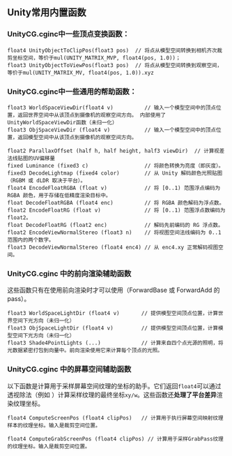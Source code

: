 
## Unity常用内置函数
### UnityCG.cginc中一些顶点变换函数：
```HLSL
float4 UnityObjectToClipPos(float3 pos)  // 将点从模型空间转换到相机齐次裁剪坐标空间，等价于mul(UNITY_MATRIX_MVP, float4(pos, 1.0))；
float3 UnityObjectToViewPos(float3 pos)  // 将点从模型空间转换到观察空间，等价于mul(UNITY_MATRIX_MV, float4(pos, 1.0)).xyz
```

### UnityCG.cginc中一些通用的帮助函数：
```HLSL
float3 WorldSpaceViewDir(float4 v)          // 输入一个模型空间中的顶点位置，返回世界空间中从该顶点到摄像机的观察空间方向。 内部使用了UnityWorldSpaceViewDir函数（未归一化）
float3 ObjSpaceViewDir (float4 v)           // 输入一个模型空间中的顶点位置，返回模型空间中从该顶点到摄像机的观察空间方向。

float2 ParallaxOffset (half h, half height, half3 viewDir)  // 计算视差法线贴图的UV偏移量
fixed Luminance (fixed3 c)                  // 将颜色转换为亮度（即灰度）。
fixed3 DecodeLightmap (fixed4 color)        // 从 Unity 解码颜色光照贴图（RGBM 或 dLDR 取决于平台）。
float4 EncodeFloatRGBA (float v)            // 将 [0..1) 范围浮点编码为 RGBA 颜色，用于存储在低精度渲染目标中。
float DecodeFloatRGBA (float4 enc)          // 将 RGBA 颜色解码为浮点数。
float2 EncodeFloatRG (float v)              // 将 [0..1) 范围浮点数编码为 float2。
float DecodeFloatRG (float2 enc)            // 解码先前编码的 RG 浮点数。
float2 EncodeViewNormalStereo (float3 n)    // 将视图空间法线编码为 0..1 范围内的两个数字。
float3 DecodeViewNormalStereo (float4 enc4) // 从 enc4.xy 正常解码视图空间。
```

### UnityCG.cginc 中的前向渲染辅助函数
这些函数只有在使用前向渲染时才可以使用（ForwardBase 或 ForwardAdd 的 pass）。
```HLSL
float3 WorldSpaceLightDir (float4 v)       // 提供模型空间顶点位置，计算世界空间下光方向（未归一化）
float3 ObjSpaceLightDir (float4 v)         // 提供模型空间顶点位置，计算模型空间下光方向（未归一化）
float3 Shade4PointLights (...)             // 计算来自四个点光源的照明，将光数据紧密打包到向量中。前向渲染使用它来计算每个顶点的光照。
```

### UnityCG.cginc 中的屏幕空间辅助函数
以下函数是计算用于采样屏幕空间纹理的坐标的助手。它们返回`float4`可以通过透视除法（例如 ）计算采样纹理的最终坐标`xy/w`。这些函数还**处理了平台差异**渲染纹理坐标。
```HLSL
float4 ComputeScreenPos (float4 clipPos)   // 计算用于执行屏幕空间映射纹理样本的纹理坐标。输入是裁剪空间位置。

float4 ComputeGrabScreenPos (float4 clipPos) // 计算用于采样GrabPass纹理的纹理坐标。输入是裁剪空间位置。
```








